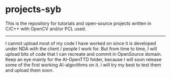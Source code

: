 projects-syb
============

This is the repository for tutorials and open-source projects written in C/C++ with OpenCV and/or PCL used.


--- 
I cannot upload most of my code I have worked on since it is developed under NDA with the client / people I work for. But from time to time, I will upload bits of code that I can recreate and commit in OpenSource domain. Keep an eye mainly for the AI-OpenTTD folder, because I will soon release some of the first working AI-algorithms on it. I will try my best to test them and upload them soon.
